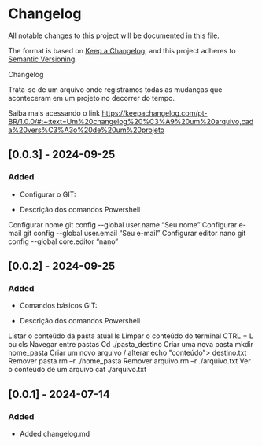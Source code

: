 # Changelog

All notable changes to this project will be documented in this file.

The format is based on [Keep a Changelog](https://keepachangelog.com/en/1.1.0/),
and this project adheres to [Semantic Versioning](https://semver.org/spec/v2.0.0.html).

Changelog 

Trata-se de um arquivo onde registramos todas as mudanças que aconteceram em um projeto no decorrer do tempo. 

Saiba mais acessando o link 
https://keepachangelog.com/pt-BR/1.0.0/#:~:text=Um%20changelog%20%C3%A9%20um%20arquivo,cada%20vers%C3%A3o%20de%20um%20projeto





## [0.0.3] - 2024-09-25

### Added
- Configurar o GIT:

- Descrição dos comandos                 Powershell

Configurar nome                          git config  --global user.name “Seu nome”
Configurar e-mail                        git config  --global user.email “Seu e-mail”
Configurar editor nano                   git config  --global core.editor “nano”

## [0.0.2] - 2024-09-25

### Added
- Comandos básicos GIT:

- Descrição dos comandos                 Powershell

Listar o conteúdo da pasta atual         ls
Limpar o conteúdo do terminal            CTRL + L ou cls
Navegar entre pastas                     Cd ./pasta_destino
Criar uma nova pasta                     mkdir nome_pasta
Criar um novo arquivo / alterar          echo "conteúdo"> destino.txt
Remover pasta                            rm –r ./nome_pasta
Remover arquivo                          rm –r ./arquivo.txt
Ver o conteúdo de um arquivo             cat ./arquivo.txt

## [0.0.1] - 2024-07-14

### Added
- Added changelog.md